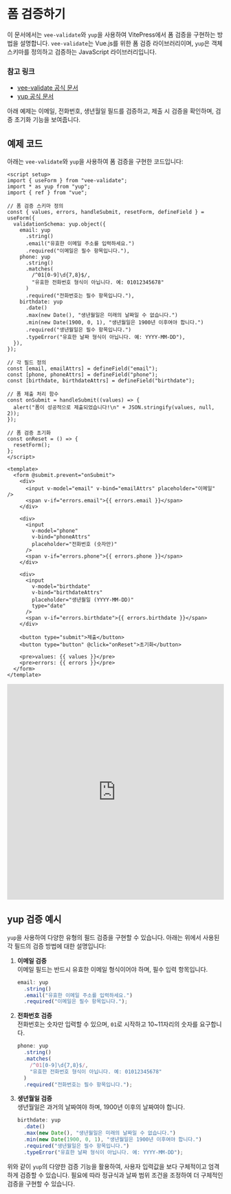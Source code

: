 # 폼 검증하기

이 문서에서는 `vee-validate`와 `yup`을 사용하여 VitePress에서 폼 검증을 구현하는 방법을 설명합니다. `vee-validate`는 Vue.js를 위한 폼 검증 라이브러리이며, `yup`은 객체 스키마를 정의하고 검증하는 JavaScript 라이브러리입니다.

### 참고 링크

- [vee-validate 공식 문서](https://vee-validate.logaretm.com/v4)
- [yup 공식 문서](https://github.com/jquense/yup)

아래 예제는 이메일, 전화번호, 생년월일 필드를 검증하고, 제출 시 검증을 확인하며, 검증 초기화 기능을 보여줍니다.

## 예제 코드

아래는 `vee-validate`와 `yup`을 사용하여 폼 검증을 구현한 코드입니다:

```vue
<script setup>
import { useForm } from "vee-validate";
import * as yup from "yup";
import { ref } from "vue";

// 폼 검증 스키마 정의
const { values, errors, handleSubmit, resetForm, defineField } = useForm({
  validationSchema: yup.object({
    email: yup
      .string()
      .email("유효한 이메일 주소를 입력하세요.")
      .required("이메일은 필수 항목입니다."),
    phone: yup
      .string()
      .matches(
        /^01[0-9]\d{7,8}$/,
        "유효한 전화번호 형식이 아닙니다. 예: 01012345678"
      )
      .required("전화번호는 필수 항목입니다."),
    birthdate: yup
      .date()
      .max(new Date(), "생년월일은 미래의 날짜일 수 없습니다.")
      .min(new Date(1900, 0, 1), "생년월일은 1900년 이후여야 합니다.")
      .required("생년월일은 필수 항목입니다.")
      .typeError("유효한 날짜 형식이 아닙니다. 예: YYYY-MM-DD"),
  }),
});

// 각 필드 정의
const [email, emailAttrs] = defineField("email");
const [phone, phoneAttrs] = defineField("phone");
const [birthdate, birthdateAttrs] = defineField("birthdate");

// 폼 제출 처리 함수
const onSubmit = handleSubmit((values) => {
  alert("폼이 성공적으로 제출되었습니다!\n" + JSON.stringify(values, null, 2));
});

// 폼 검증 초기화
const onReset = () => {
  resetForm();
};
</script>

<template>
  <form @submit.prevent="onSubmit">
    <div>
      <input v-model="email" v-bind="emailAttrs" placeholder="이메일" />
      <span v-if="errors.email">{{ errors.email }}</span>
    </div>

    <div>
      <input
        v-model="phone"
        v-bind="phoneAttrs"
        placeholder="전화번호 (숫자만)"
      />
      <span v-if="errors.phone">{{ errors.phone }}</span>
    </div>

    <div>
      <input
        v-model="birthdate"
        v-bind="birthdateAttrs"
        placeholder="생년월일 (YYYY-MM-DD)"
        type="date"
      />
      <span v-if="errors.birthdate">{{ errors.birthdate }}</span>
    </div>

    <button type="submit">제출</button>
    <button type="button" @click="onReset">초기화</button>

    <pre>values: {{ values }}</pre>
    <pre>errors: {{ errors }}</pre>
  </form>
</template>
```

<iframe
  src="https://stackblitz.com/edit/vee-validate-v4-prime-vue-jduamz?embed=1&file=src%2FApp.vue"
  style="width: 100%; height: 500px; border: 0; overflow: hidden;"
  title="Form Validation Example"
></iframe>

## yup 검증 예시

`yup`을 사용하여 다양한 유형의 필드 검증을 구현할 수 있습니다. 아래는 위에서 사용된 각 필드의 검증 방법에 대한 설명입니다:

1. **이메일 검증**  
   이메일 필드는 반드시 유효한 이메일 형식이어야 하며, 필수 입력 항목입니다.

   ```javascript
   email: yup
     .string()
     .email("유효한 이메일 주소를 입력하세요.")
     .required("이메일은 필수 항목입니다.");
   ```

2. **전화번호 검증**  
   전화번호는 숫자만 입력할 수 있으며, `01`로 시작하고 10~11자리의 숫자를 요구합니다.

   ```javascript
   phone: yup
     .string()
     .matches(
       /^01[0-9]\d{7,8}$/,
       "유효한 전화번호 형식이 아닙니다. 예: 01012345678"
     )
     .required("전화번호는 필수 항목입니다.");
   ```

3. **생년월일 검증**  
   생년월일은 과거의 날짜여야 하며, 1900년 이후의 날짜여야 합니다.
   ```javascript
   birthdate: yup
     .date()
     .max(new Date(), "생년월일은 미래의 날짜일 수 없습니다.")
     .min(new Date(1900, 0, 1), "생년월일은 1900년 이후여야 합니다.")
     .required("생년월일은 필수 항목입니다.")
     .typeError("유효한 날짜 형식이 아닙니다. 예: YYYY-MM-DD");
   ```

위와 같이 `yup`의 다양한 검증 기능을 활용하여, 사용자 입력값을 보다 구체적이고 엄격하게 검증할 수 있습니다.
필요에 따라 정규식과 날짜 범위 조건을 조정하여 더 구체적인 검증을 구현할 수 있습니다.
